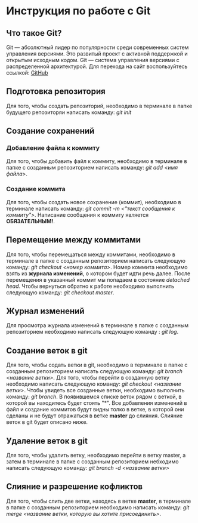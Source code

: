 # Инструкция по работе с Git

## Что такое Git?

Git — абсолютный лидер по популярности среди современных систем управления версиями. Это развитый проект с активной поддержкой и открытым исходным кодом.
Git — система управления версиями с распределенной архитектурой.
Для перехода на сайт воспользуйтесь ссылкой: [GitHub](https://github.com)

## Подготовка репозитория

Для того, чтобы создать репозиторий, необходимо в терминале в папке будущего репозиторяи написать команду: *git init*


## Создание сохранений

### Добавление файла к коммиту

Для того, чтобы добавить файл к коммиту, необходимо в терминале в папке с созданным репозиторием написать команду: *git add <имя файла>*.

### Создание коммита

Для того, чтобы создать новое сохранение (коммит), необходимо в терминале написать команду: *git commit -m <"текст сообщения к коммиту">*. Написание сообщения к коммиту является **ОБЯЗАТЕЛЬНЫМ!**.

## Перемещение между коммитами

Для того, чтобы перемещаться между коммитами, необходимо в терминале в папке с созданным репозиторием написать следующую команду: *git checkout <номер коммита>*. Номер коммита необходимо взять из **журнала изменений**, о котором будет идти речь далее. После перемещения в указанный коммит мы попадаем в состояние *detached head*. Чтобы вернуться обратно к работе необходимо выполнить следующую команду: *git checkout master*.

## Журнал изменений

Для просмотра журнала изменений в терминале в папке с созданным репозиторием необходимо написать следующую команду : *git log*.

## Создание веток в git

Для того, чтобы содать ветки в git, необходимо в терминале в папке с созданным репозиторием написать следующую команду: *git branch <название ветки>*. Для того, чтобы перейти в созданную ветку необходимо написать следующую команду: *git checkout <название ветки>*. 
Чтобы увидеть все созданные ветки, необходимо выполнить команду: *git branch*. В появившемся списке веток рядом с веткой, в которой вы находитесь будет стоять "*".
Все добавления изменений в файл и создание коммитов будут видны толко в ветке, в которой они сделаны и не будут отражаться в ветке **master** до слияния. 
Слияние веток в git будет описано ниже.


## Удаление веток в git

Для того, чтобы удалить ветку, необходимо перейти в ветку  master, а затем в терминале  в папке с созданным репозиторием небходимо написать следующую команду: *git branch -d <название ветки>*



## Слияние и разрешение кофликтов
Для того, чтобы слить две ветки, находясь в ветке **master**, в терминале в папке с созданным репозиторием необходимо  написать команду: *git merge <название ветки, которую вы хотите присоединить>*.

